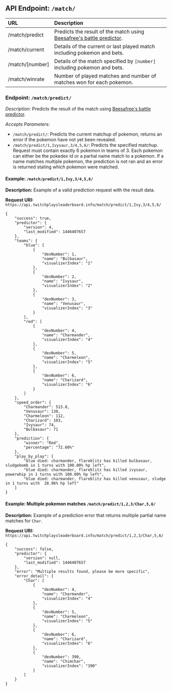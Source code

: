 
## API Endpoint: ```/match/```

| URL | Description |
|:------------- |:-------------|
| /match/predict | Predicts the result of the match using [Beesafree's battle predictor](https://www.reddit.com/r/twitchplayspokemon/comments/38249f/beesafrees_battle_predictor_pbrmm/). |
| /match/current | Details of the current or last played match including pokemon and bets. |
| /match/[number] | Details of the match specified by ```[number]``` including pokemon and bets.  |
| /match/winrate | Number of played matches and number of matches won for each pokemon. |

### Endpoint: ```/match/predict/```

*Description:* Predicts the result of the match using [Beesafree's battle predictor](https://www.reddit.com/r/twitchplayspokemon/comments/38249f/beesafrees_battle_predictor_pbrmm/).

*Accepts Parameters:* 
* ```/match/predict/```: Predicts the current matchup of pokemon, returns an error if the pokemon have not yet been revealed.
* ```/match/predict/1,Ivysaur,3/4,5,6/```: Predicts the specified matchup. Request must contain exactly 6 pokemon in teams of 3. Each pokemon can either be the pokedex id or a partial name match to a pokemon. If a name matches multiple pokemon, the prediction is not ran and an error is returned stating which pokemon were matched.

#### Example: ```/match/predict/1,Ivy,3/4,5,6/```

**Description:** Example of a valid prediction request with the result data.

**Request URI:** ```https://api.twitchplaysleaderboard.info/match/predict/1,Ivy,3/4,5,6/```

```
{
	"success": true,
	"predictor": {
		"version": 4,
		"last_modified": 1446407657
	},
	"teams": {
		"blue": [
			{
				"dexNumber": 1,
				"name": "Bulbasaur",
				"visualizerIndex": "1"
			},
			{
				"dexNumber": 2,
				"name": "Ivysaur",
				"visualizerIndex": "2"
			},
			{
				"dexNumber": 3,
				"name": "Venusaur",
				"visualizerIndex": "3"
			}
		],
		"red": [
			{
				"dexNumber": 4,
				"name": "Charmander",
				"visualizerIndex": "4"
			},
			{
				"dexNumber": 5,
				"name": "Charmeleon",
				"visualizerIndex": "5"
			},
			{
				"dexNumber": 6,
				"name": "Charizard",
				"visualizerIndex": "6"
			}
		]
	},
	"speed_order": {
		"Charmander": 513.8,
		"Venusaur": 130,
		"Charmeleon": 112,
		"Charizard": 103,
		"Ivysaur": 74,
		"Bulbasaur": 71
	},
	"prediction": {
		"winner": "Red",
		"percentage": "72.60%"
	},
	"play_by_play": [
		"blue died: charmander, flareblitz has killed bulbasaur, sludgebomb in 1 turns with 100.00% hp left",
		"blue died: charmander, flareblitz has killed ivysaur, powerwhip in 1 turns with 100.00% hp left",
		"blue died: charmander, flareblitz has killed venusaur, sludge in 1 turns with  28.96% hp left"
	]
}
```

#### Example: Multiple pokemon matches ```/match/predict/1,2,3/Char,5,6/```

**Description:** Example of a prediction error that returns multiple partial name matches for `Char`.

**Request URI:** ```https://api.twitchplaysleaderboard.info/match/predict/1,2,3/Char,5,6/```

```
{
	"success": false,
	"predictor": {
		"version": null,
		"last_modified": 1446407657
	},
	"error": "Multiple results found, please be more specific",
	"error_detail": {
		"Char": [
			{
				"dexNumber": 4,
				"name": "Charmander",
				"visualizerIndex": "4"
			},
			{
				"dexNumber": 5,
				"name": "Charmeleon",
				"visualizerIndex": "5"
			},
			{
				"dexNumber": 6,
				"name": "Charizard",
				"visualizerIndex": "6"
			},
			{
				"dexNumber": 390,
				"name": "Chimchar",
				"visualizerIndex": "390"
			}
		]
	}
}
```
